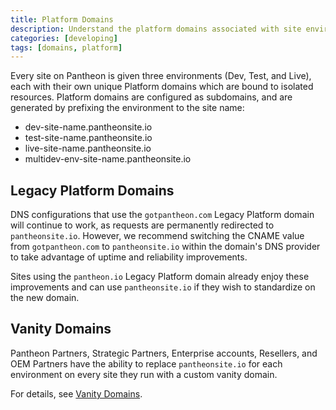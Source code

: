 ```yaml
---
title: Platform Domains
description: Understand the platform domains associated with site environments on Pantheon.
categories: [developing]
tags: [domains, platform]
---
```

Every site on Pantheon is given three environments (Dev, Test, and Live), each with their own unique Platform domains which are bound to isolated resources. Platform domains are configured as subdomains, and are generated by prefixing the environment to the site name:

- dev-site-name.pantheonsite.io
- test-site-name.pantheonsite.io
- live-site-name.pantheonsite.io
- multidev-env-site-name.pantheonsite.io

## Legacy Platform Domains
DNS configurations that use the `gotpantheon.com` Legacy Platform domain will continue to work, as requests are permanently redirected to `pantheonsite.io`. However, we recommend switching the CNAME value from `gotpantheon.com` to `pantheonsite.io` within the domain's DNS provider to take advantage of uptime and reliability improvements.

Sites using the `pantheon.io` Legacy Platform domain already enjoy these improvements and can use `pantheonsite.io` if they wish to standardize on the new domain.

## Vanity Domains
Pantheon Partners, Strategic Partners, Enterprise accounts, Resellers, and OEM Partners have the ability to replace `pantheonsite.io` for each environment on every site they run with a custom vanity domain.

For details, see [Vanity Domains](/docs/vanity-domains/).
